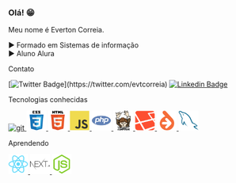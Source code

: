 ### Olá! 😁



Meu nome é Everton Correia.

▶ Formado em Sistemas de informação
<br>
▶ Aluno Alura


Contato

[![Twitter Badge](https://img.shields.io/badge/-Twitter-1ca0f1?style=flat-square&labelColor=1ca0f1&logo=twitter&logoColor=white&link=https://twitter.com/felipefialho_)](https://twitter.com/evtcorreia)
[![Linkedin Badge](https://img.shields.io/badge/-LinkedIn-blue?style=flat-square&logo=Linkedin&logoColor=white&link=https://www.linkedin.com/in/felipefialho)](https://www.linkedin.com/in/evtcorreia/)

Tecnologias conhecidas

<p align="left"> 
  
  <a href="https://git-scm.com/" target="_blank"> 
    <img src="https://www.vectorlogo.zone/logos/git-scm/git-scm-icon.svg" alt="git" width="40" height="40"/> 
  </a>
  
  <a href="https://cursos.alura.com.br/certificate/20e061db-22bf-4d8c-8d82-c53b0b5a3804" target="_blank"> 
    <img src="https://raw.githubusercontent.com/devicons/devicon/master/icons/css3/css3-original-wordmark.svg" alt="css3" width="40" height="40"/> 
  </a>   
  
  <a href="https://cursos.alura.com.br/certificate/20e061db-22bf-4d8c-8d82-c53b0b5a3804" target="_blank"> 
    <img src="https://raw.githubusercontent.com/devicons/devicon/master/icons/html5/html5-original-wordmark.svg" alt="html5" width="40" height="40"/> 
  </a>
  
  <a href="https://cursos.alura.com.br/certificate/a82f7f24-a0a6-4a59-927d-380dd1725346" target="_blank"> 
    <img src="https://raw.githubusercontent.com/devicons/devicon/master/icons/javascript/javascript-original.svg" alt="javascript" width="40" height="40"/> 
  </a>
  
   <a href="https://cursos.alura.com.br/degree/certificate/214614e1-45db-4cce-9aa2-954fd26c492f" target="_blank"> 
     <img src="https://github.com/devicons/devicon/blob/master/icons/php/php-plain.svg" alt="php" width="40" height="40"/> 
  </a> 
  
  <a href="https://cursos.alura.com.br/certificate/cfd70259-eadd-4383-9b4e-e99d9a1ade78" target="_blank"> 
    <img src="https://github.com/devicons/devicon/blob/master/icons/composer/composer-original.svg" alt="composer" width="40" height="40"/> 
  </a>   
   
  <a href="https://cursos.alura.com.br/certificate/7f9cdb06-c7d7-41b7-93fa-585fb8412338" target="_blank"> 
    <img   src="https://github.com/devicons/devicon/blob/master/icons/laravel/laravel-plain.svg" alt="laravel" width="40" height="40"/> 
  </a> 
  
  <a href="https://cursos.alura.com.br/certificate/28b962d6-db70-417f-8017-31c9dc7a130c" target="_blank"> 
    <img   src="https://github.com/devicons/devicon/blob/master/icons/doctrine/doctrine-plain.svg" alt="doctrine" width="40" height="40"/> 
  </a> 
  
  <a href="#" target="_blank"> 
    <img   src="https://github.com/devicons/devicon/blob/master/icons/mysql/mysql-original.svg" alt="mysql" width="40" height="40"/> 
  </a> 

  
<br>
  
  Aprendendo
  
  <a href="#" target="_blank"> 
    <img  src="https://github.com/devicons/devicon/blob/master/icons/react/react-original.svg" alt="react" width="40" height="40"/> 
  </a> 
  
  <a href="#" target="_blank"> 
    <img  src="https://github.com/devicons/devicon/blob/master/icons/nextjs/nextjs-original-wordmark.svg" alt="nextjs" width="40" height="40"/> 
  </a> 
  
  <a href="#" target="_blank"> 
    <img  src="https://github.com/devicons/devicon/blob/master/icons/nodejs/nodejs-original.svg" alt="node-js" width="40" height="40"/> 
  </a> 
  


